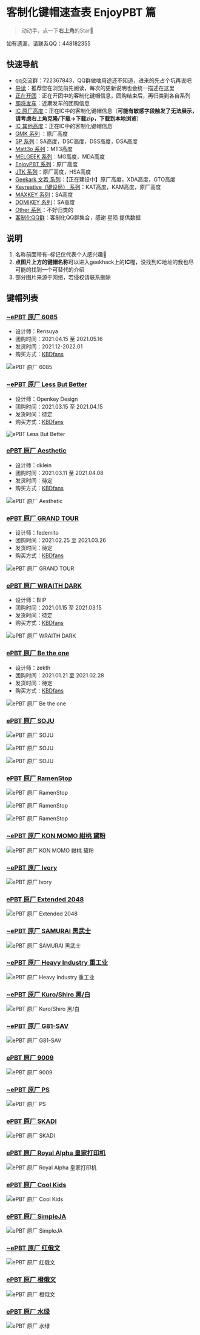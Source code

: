 # 客制化键帽速查表 EnjoyPBT 篇

> 动动手，点一下**右上角**的Star🤝

如有遗漏，请联系QQ：448182355

## 快速导航

- qq交流群：722367843，QQ群做啥用途还不知道，进来的先占个坑再说吧
- [导读](./README.md)：推荐您在浏览前先阅读，每次的更新说明也会统一描述在这里
- [正在开团](./gb.md)：正在开团中的客制化键帽信息，团购结束后，再归类到各自系列
- [即将发车](./come.md)：近期发车的团购信息
- [IC 原厂高度](./ic.md)：正在IC中的客制化键帽信息（**可能有敏感字段触发了无法展示，请考虑右上角克隆/下载->下载zip，下载到本地浏览**）
- [IC 其他高度](./ic-other.md)：正在IC中的客制化键帽信息
- [GMK 系列](./gmk.md) ：原厂高度
- [SP 系列](./sp.md)：SA高度，DSC高度，DSS高度，DSA高度
- [Matt3o 系列](./matt3o.md)：MT3高度
- [MELGEEK 系列](./melgeek.md)：MG高度，MDA高度
- [EnjoyPBT 系列](./enjoypbt.md)：原厂高度
- [JTK 系列](./jtk.md)：原厂高度，HSA高度
- [Geekark 文若 系列](./geekark.md)：【正在建设中】原厂高度，XDA高度，GTO高度
- [Keyreative（键设局） 系列](./keyreative.md)：KAT高度，KAM高度，原厂高度
- [MAXKEY 系列](./maxkey.md)：SA高度
- [DOMIKEY 系列](./domikey.md)：SA高度
- [Other 系列](./other.md)：不好归类的
- [客制化QQ群](./qq-group.md)：客制化QQ群集合，感谢 星陨 提供数据

## 说明

1. 名称前面带有`~`标记仅代表个人感兴趣🌝
2. **点图片上方的键帽名称**可以进入geekhack上的**IC**喔，没找到IC地址的我也尽可能的找到一个可替代的介绍
3. 部分图片来源于网络，若侵权请联系删除

## 键帽列表

### [~ePBT 原厂 6085](https://geekhack.org/index.php?topic=108456.0)

- 设计师：Rensuya
- 团购时间：2021.04.15 至 2021.05.16
- 发货时间：2021.12-2022.01
- 购买方式：[KBDfans](https://kbdfans.store/products/6085/)

![ePBT 原厂 6085](media/ePBT@原厂@6085.jpg)

### [~ePBT 原厂 Less But Better](https://geekhack.org/index.php?topic=109750.0)

- 设计师：Openkey Design
- 团购时间：2021.03.15 至 2021.04.15
- 发货时间：待定
- 购买方式：[KBDfans](https://kbdfans.store/products/Less/)

![ePBT Less But Better](media/ePBT@原厂@Less_But_Better.jpg)

### [ePBT 原厂 Aesthetic](https://geekhack.org/index.php?topic=101594.0)

- 设计师：dklein
- 团购时间：2021.03.11 至 2021.04.08
- 发货时间：待定
- 购买方式：[KBDfans](https://kbdfans.store/products/Aesthetic/)

![ePBT 原厂 Aesthetic](media/ePBT@原厂@Aesthetic.jpg)

### [ePBT 原厂 GRAND TOUR](https://geekhack.org/index.php?topic=108068.0)

- 设计师：fedemito
- 团购时间：2021.02.25 至 2021.03.26
- 发货时间：待定
- 购买方式：[KBDfans](https://kbdfans.store/products/TOUR/)

![ePBT 原厂 GRAND TOUR](media/ePBT@原厂@GRAND_TOUR.jpg)

### [ePBT 原厂 WRAITH DARK](https://kbdfans.store/products/DP1463/)

- 设计师：BIIP
- 团购时间：2021.01.15 至 2021.03.15
- 发货时间：待定
- 购买方式：[KBDfans](https://kbdfans.store/products/DP1463/)

![ePBT 原厂 WRAITH DARK](media/ePBT@原厂@WRAITH_DARK.jpg)

### [ePBT 原厂 Be the one](https://geekhack.org/index.php?topic=108119.0)

- 设计师：zekth
- 团购时间：2021.01.21 至 2021.02.28
- 发货时间：待定
- 购买方式：[KBDfans](https://kbdfans.store/products/Betheone/)

![ePBT 原厂 Be the one](media/ePBT@原厂@Be_the_one.jpg)

### [ePBT 原厂 SOJU](https://geekhack.org/index.php?topic=108887.0)

![ePBT 原厂 SOJU](media/ePBT@原厂@SOJU_1.jpg)

![ePBT 原厂 SOJU](media/ePBT@原厂@SOJU_2.jpg)

![ePBT 原厂 SOJU](./media/ePBT@原厂@SOJU_3.jpg)

### [ePBT 原厂 RamenStop](https://geekhack.org/index.php?topic=108594.0)

![ePBT 原厂 RamenStop](media/ePBT@原厂@RamenStop_1.jpg)

![ePBT 原厂 RamenStop](media/ePBT@原厂@RamenStop_2.jpg)

![ePBT 原厂 RamenStop](media/ePBT@原厂@RamenStop_3.jpg)

### [~ePBT 原厂 KON MOMO 紺桃 黛粉](https://geekhack.org/index.php?topic=107280.0)

![ePBT 原厂 KON MOMO 紺桃 黛粉](media/ePBT@原厂@KON_MOMO@紺桃_黛粉.jpg)

### [~ePBT 原厂 Ivory](https://geekhack.org/index.php?topic=106722)

![ePBT 原厂 Ivory](media/ePBT@原厂@Ivory.jpg)

### [ePBT 原厂 Extended 2048](https://geekhack.org/index.php?topic=99696.0)

![ePBT 原厂 Extended 2048](media/ePBT@原厂@Extended_2048.jpg)

### [~ePBT 原厂 SAMURAI 黑武士](https://kbdfans.com/collections/keycaps/products/samurai)

![ePBT 原厂 SAMURAI 黑武士](media/ePBT@原厂@SAMURAI@黑武士.jpg)

### [~ePBT 原厂 Heavy Industry 重工业](https://rama.works/pbt-heavy-industry)

![ePBT 原厂 Heavy Industry 重工业](media/ePBT@原厂@Heavy_Industry@重工业.jpg)

### [~ePBT 原厂 Kuro/Shiro 黑/白](https://geekhack.org/index.php?topic=97699.0)

![ePBT 原厂 Kuro/Shiro 黑/白](media/ePBT@原厂@Kuro_Shiro.jpg)

### [~ePBT 原厂 G81-SAV](https://geekhack.org/index.php?topic=102124.msg2805629)

![ePBT 原厂 G81-SAV](media/ePBT@原厂@G81_SAV.jpg)

### [ePBT 原厂 9009](https://kbdfans.store/products/C0015/)

![ePBT 原厂 9009](media/ePBT@原厂@9009.jpg)

### [~ePBT 原厂 PS](https://kbdfans.store/products/JM000565/)

![ePBT 原厂 PS](media/ePBT@原厂@PS_for_win.jpg)

### [ePBT 原厂 SKADI](https://geekhack.org/index.php?topic=109034.msg2978641)

![ePBT 原厂 SKADI](media/ePBT@原厂@SKADI.jpg)

### [ePBT 原厂 Royal Alpha 皇家打印机](https://kbdfans.com/collections/keycaps/products/ePBT-x-donutcat-royal-alpha-keycaps-set)

![ePBT 原厂 Royal Alpha 皇家打印机](media/ePBT@原厂@Royal_Alpha@皇家打印机.jpg)

### [ePBT 原厂 Cool Kids](https://geekhack.org/index.php?topic=106670)

![ePBT 原厂 Cool Kids](media/ePBT@原厂@Cool_Kids.jpg)

### [ePBT 原厂 SimpleJA](https://kbdfans.com/collections/keycaps/products/gb-enjoypbt-x-ai03-simpleja-pbt-keycaps-set)

![ePBT 原厂 SimpleJA](media/ePBT@原厂@SIMPLEJA.jpg)

### [~ePBT 原厂 红俄文](https://kbdfans.store/products/C0006/)

![ePBT 原厂 红俄文](media/ePBT@原厂@红俄文.jpg)

### [ePBT 原厂 橙俄文](https://kbdfans.store/products/C0008/)

![ePBT 原厂 橙俄文](media/ePBT@原厂@橙俄文.jpg)

### [ePBT 原厂 水绿](https://kbdfans.com/collections/keycaps/products/enjoypbt-abs-doubleshot-mechanical-keyboard-keycaps-set-3)

![ePBT 原厂 水绿](./media/ePBT@原厂@水绿.jpg)
